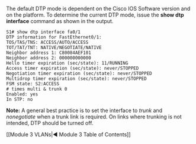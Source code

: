 The default DTP mode is dependent on the Cisco IOS Software version and on the platform. To determine the current DTP mode, issue the **show dtp interface** command as shown in the output.

```
S1# show dtp interface fa0/1
DTP information for FastEthernet0/1:
TOS/TAS/TNS: ACCESS/AUTO/ACCESS
TOT/TAT/TNT: NATIVE/NEGOTIATE/NATIVE
Neighbor address 1: C80084AEF101
Neighbor address 2: 000000000000
Hello timer expiration (sec/state): 11/RUNNING
Access timer expiration (sec/state): never/STOPPED
Negotiation timer expiration (sec/state): never/STOPPED
Multidrop timer expiration (sec/state): never/STOPPED
FSM state: S2:ACCESS
# times multi & trunk 0
Enabled: yes
In STP: no
```

**Note:** A general best practice is to set the interface to *trunk* and *nonegotiate* when a trunk link is required. On links where trunking is not intended, DTP should be turned off.

[[Module 3 VLANs|◀ Module 3 Table of Contents]]